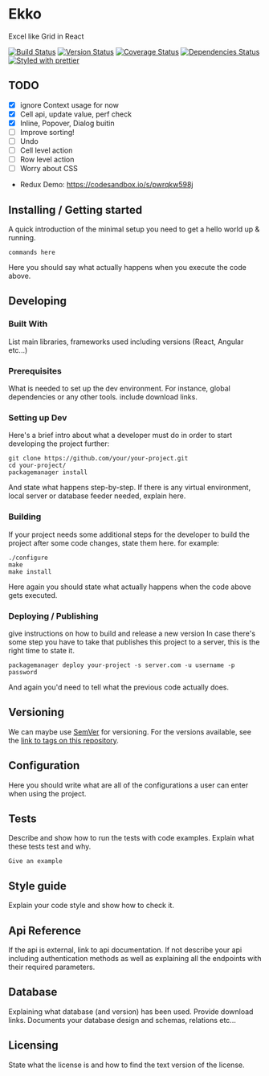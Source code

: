 # Ekko

Excel like Grid in React

[![Build Status][build-badge]][build]
[![Version Status][version-badge]][version]
[![Coverage Status][coverage-badge]][coverage]
[![Dependencies Status][dependencies-badge]][dependencies]
[![Styled with prettier][prettier-badge]][prettier]

[version-badge]: https://img.shields.io/npm/v/ekko.svg?style=flat-square
[version]: https://www.npmjs.com/package/ekko
[build-badge]: https://img.shields.io/travis/xiaofan2406/ekko.svg?style=flat-square
[build]: https://travis-ci.org/xiaofan2406/ekko
[coverage-badge]: https://img.shields.io/codecov/c/github/xiaofan2406/ekko.svg?style=flat-square
[coverage]: https://codecov.io/gh/xiaofan2406/ekko
[dependencies-badge]: https://img.shields.io/david/xiaofan2406/ekko.svg?style=flat-square
[dependencies]: https://david-dm.org/xiaofan2406/ekko
[prettier-badge]: https://img.shields.io/badge/styled_with-prettier-ff69b4.svg?style=flat-square
[prettier]: https://github.com/prettier/prettier

## TODO

* [x] ignore Context usage for now
* [x] Cell api, update value, perf check
* [x] Inline, Popover, Dialog buitin
* [ ] Improve sorting!
* [ ] Undo
* [ ] Cell level action
* [ ] Row level action
* [ ] Worry about CSS

- Redux Demo: https://codesandbox.io/s/pwrqkw598j

## Installing / Getting started

A quick introduction of the minimal setup you need to get a hello world up &
running.

```shell
commands here
```

Here you should say what actually happens when you execute the code above.

## Developing

### Built With

List main libraries, frameworks used including versions (React, Angular etc...)

### Prerequisites

What is needed to set up the dev environment. For instance, global dependencies or any other tools. include download links.

### Setting up Dev

Here's a brief intro about what a developer must do in order to start developing
the project further:

```shell
git clone https://github.com/your/your-project.git
cd your-project/
packagemanager install
```

And state what happens step-by-step. If there is any virtual environment, local server or database feeder needed, explain here.

### Building

If your project needs some additional steps for the developer to build the
project after some code changes, state them here. for example:

```shell
./configure
make
make install
```

Here again you should state what actually happens when the code above gets
executed.

### Deploying / Publishing

give instructions on how to build and release a new version
In case there's some step you have to take that publishes this project to a
server, this is the right time to state it.

```shell
packagemanager deploy your-project -s server.com -u username -p password
```

And again you'd need to tell what the previous code actually does.

## Versioning

We can maybe use [SemVer](http://semver.org/) for versioning. For the versions available, see the [link to tags on this repository](/tags).

## Configuration

Here you should write what are all of the configurations a user can enter when
using the project.

## Tests

Describe and show how to run the tests with code examples.
Explain what these tests test and why.

```shell
Give an example
```

## Style guide

Explain your code style and show how to check it.

## Api Reference

If the api is external, link to api documentation. If not describe your api including authentication methods as well as explaining all the endpoints with their required parameters.

## Database

Explaining what database (and version) has been used. Provide download links.
Documents your database design and schemas, relations etc...

## Licensing

State what the license is and how to find the text version of the license.
